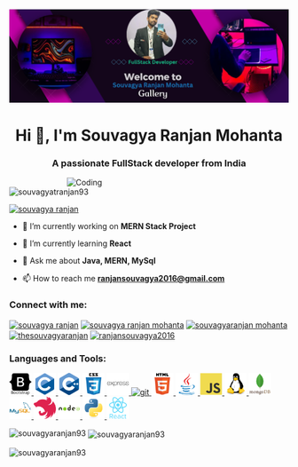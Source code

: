 ![logo](https://github.com/SouvagyaRanjan93/SouvagyaRanjan93/blob/main/Banner.png)
<h1 align="center">Hi 👋, I'm Souvagya Ranjan Mohanta</h1>
<h3 align="center">A passionate FullStack developer from India</h3>
<img align="right" alt="Coding" width="400" src="https://cdn.dribbble.com/users/1162077/screenshots/3848914/programmer.gif"

<p align="left"> <img src="https://komarev.com/ghpvc/?username=souvagyatranjan93&label=Profile%20views&color=0e75b6&style=flat" alt="souvagyatranjan93" /> </p>

<p align="left"> <a href="https://twitter.com/souvagya ranjan" target="blank"><img src="https://img.shields.io/twitter/follow/souvagya ranjan?logo=twitter&style=for-the-badge" alt="souvagya ranjan" /></a> </p>

- 🔭 I’m currently working on **MERN Stack Project**

- 🌱 I’m currently learning **React**

- 💬 Ask me about **Java, MERN, MySql**

- 📫 How to reach me **ranjansouvagya2016@gmail.com**

<h3 align="left">Connect with me:</h3>
<p align="left">
<a href="https://twitter.com/souvagya ranjan" target="blank"><img align="center" src="https://raw.githubusercontent.com/rahuldkjain/github-profile-readme-generator/master/src/images/icons/Social/twitter.svg" alt="souvagya ranjan" height="30" width="40" /></a>
<a href="https://linkedin.com/in/souvagya ranjan mohanta" target="blank"><img align="center" src="https://www.linkedin.com/in/contactsouvagya-ranjan-mohanta/" alt="souvagya ranjan mohanta" height="30" width="40" /></a>
<a href="https://fb.com/souvagyaranjan mohanta" target="blank"><img align="center" src="https://www.facebook.com/souvagyaranjan.mohanta" alt="souvagyaranjan mohanta" height="30" width="40" /></a>
<a href="https://instagram.com/thesouvagyaranjan" target="blank"><img align="center" src="https://raw.githubusercontent.com/rahuldkjain/github-profile-readme-generator/master/src/images/icons/Social/instagram.svg" alt="thesouvagyaranjan" height="30" width="40" /></a>
<a href="https://www.leetcode.com/ranjansouvagya2016" target="blank"><img align="center" src="https://raw.githubusercontent.com/rahuldkjain/github-profile-readme-generator/master/src/images/icons/Social/leet-code.svg" alt="ranjansouvagya2016" height="30" width="40" /></a>
</p>

<h3 align="left">Languages and Tools:</h3>
<p align="left"> <a href="https://getbootstrap.com" target="_blank" rel="noreferrer"> <img src="https://raw.githubusercontent.com/devicons/devicon/master/icons/bootstrap/bootstrap-plain-wordmark.svg" alt="bootstrap" width="40" height="40"/> </a> <a href="https://www.cprogramming.com/" target="_blank" rel="noreferrer"> <img src="https://raw.githubusercontent.com/devicons/devicon/master/icons/c/c-original.svg" alt="c" width="40" height="40"/> </a> <a href="https://www.w3schools.com/cpp/" target="_blank" rel="noreferrer"> <img src="https://raw.githubusercontent.com/devicons/devicon/master/icons/cplusplus/cplusplus-original.svg" alt="cplusplus" width="40" height="40"/> </a> <a href="https://www.w3schools.com/css/" target="_blank" rel="noreferrer"> <img src="https://raw.githubusercontent.com/devicons/devicon/master/icons/css3/css3-original-wordmark.svg" alt="css3" width="40" height="40"/> </a> <a href="https://expressjs.com" target="_blank" rel="noreferrer"> <img src="https://raw.githubusercontent.com/devicons/devicon/master/icons/express/express-original-wordmark.svg" alt="express" width="40" height="40"/> </a> <a href="https://git-scm.com/" target="_blank" rel="noreferrer"> <img src="https://www.vectorlogo.zone/logos/git-scm/git-scm-icon.svg" alt="git" width="40" height="40"/> </a> <a href="https://www.w3.org/html/" target="_blank" rel="noreferrer"> <img src="https://raw.githubusercontent.com/devicons/devicon/master/icons/html5/html5-original-wordmark.svg" alt="html5" width="40" height="40"/> </a> <a href="https://www.java.com" target="_blank" rel="noreferrer"> <img src="https://raw.githubusercontent.com/devicons/devicon/master/icons/java/java-original.svg" alt="java" width="40" height="40"/> </a> <a href="https://developer.mozilla.org/en-US/docs/Web/JavaScript" target="_blank" rel="noreferrer"> <img src="https://raw.githubusercontent.com/devicons/devicon/master/icons/javascript/javascript-original.svg" alt="javascript" width="40" height="40"/> </a> <a href="https://www.linux.org/" target="_blank" rel="noreferrer"> <img src="https://raw.githubusercontent.com/devicons/devicon/master/icons/linux/linux-original.svg" alt="linux" width="40" height="40"/> </a> <a href="https://www.mongodb.com/" target="_blank" rel="noreferrer"> <img src="https://raw.githubusercontent.com/devicons/devicon/master/icons/mongodb/mongodb-original-wordmark.svg" alt="mongodb" width="40" height="40"/> </a> <a href="https://www.mysql.com/" target="_blank" rel="noreferrer"> <img src="https://raw.githubusercontent.com/devicons/devicon/master/icons/mysql/mysql-original-wordmark.svg" alt="mysql" width="40" height="40"/> </a> <a href="https://nestjs.com/" target="_blank" rel="noreferrer"> <img src="https://raw.githubusercontent.com/devicons/devicon/master/icons/nestjs/nestjs-plain.svg" alt="nestjs" width="40" height="40"/> </a> <a href="https://nodejs.org" target="_blank" rel="noreferrer"> <img src="https://raw.githubusercontent.com/devicons/devicon/master/icons/nodejs/nodejs-original-wordmark.svg" alt="nodejs" width="40" height="40"/> </a> <a href="https://www.python.org" target="_blank" rel="noreferrer"> <img src="https://raw.githubusercontent.com/devicons/devicon/master/icons/python/python-original.svg" alt="python" width="40" height="40"/> </a> <a href="https://reactjs.org/" target="_blank" rel="noreferrer"> <img src="https://raw.githubusercontent.com/devicons/devicon/master/icons/react/react-original-wordmark.svg" alt="react" width="40" height="40"/> </a> </p>

<p><img align="left" src="https://github-readme-stats.vercel.app/api/top-langs?username=souvagyaranjan93&show_icons=true&locale=en&layout=compact" alt="souvagyaranjan93" /></p>

<p>&nbsp;<img align="center" src="https://github-readme-stats.vercel.app/api?username=souvagyaranjan93&show_icons=true&locale=en" alt="souvagyaranjan93" /></p>

<p><img align="center" src="https://github-readme-streak-stats.herokuapp.com/?user=souvagyaranjan93&" alt="souvagyaranjan93" /></p>
